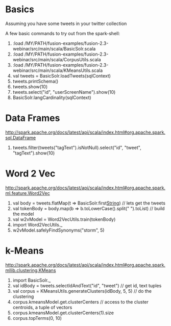 Basics
======================

Assuming you have some tweets in your twitter collection

A few basic commands to try out from the spark-shell:


1. :load /MY/PATH/fusion-examples/fusion-2.3-webinar/src/main/scala/BasicSolr.scala
1. :load /MY/PATH/fusion-examples/fusion-2.3-webinar/src/main/scala/CorpusUtils.scala
1. :load /MY/PATH/fusion-examples/fusion-2.3-webinar/src/main/scala/KMeansUtils.scala
1. val tweets = BasicSolr.loadTweets(sqlContext)
1. tweets.printSchema()
1. tweets.show(10)
1. tweets.select("id", "userScreenName").show(10)
1. BasicSolr.langCardinality(sqlContext)





Data Frames
=====================

http://spark.apache.org/docs/latest/api/scala/index.html#org.apache.spark.sql.DataFrame

1.  tweets.filter(tweets("tagText").isNotNull).select("id", "tweet", "tagText").show(10) 



Word 2 Vec
======================

http://spark.apache.org/docs/latest/api/scala/index.html#org.apache.spark.ml.feature.Word2Vec

1. val body = tweets.flatMap(t => BasicSolr.first[String](t, "tweet"))  // lets get the tweets
1. val tokenBody = body.map(b => b.toLowerCase().split(" ").toList)  // build the model
1. val w2vModel = Word2VecUtils.train(tokenBody)
1. import Word2VecUtils._
1. w2vModel.safelyFindSynonyms("storm", 5)


k-Means
=======================

http://spark.apache.org/docs/latest/api/scala/index.html#org.apache.spark.mllib.clustering.KMeans

1. import BasicSolr._
1. val idBody = tweets.selectIdAndText("id", "tweet") // get id, text tuples
1. val corpus = KMeansUtils.generateClusters(idBody, 5, 5)  // do the clustering
1. corpus.kmeansModel.get.clusterCenters  // access to the cluster centroids, a tuple of vectors
1. corpus.kmeansModel.get.clusterCenters(1).size
1. corpus.topTerms(0, 10)